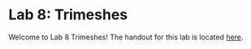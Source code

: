 # Lab 8: Trimeshes
Welcome to Lab 8 Trimeshes! The handout for this lab is located [here](https://browncsci1230.github.io/labs/lab8).

